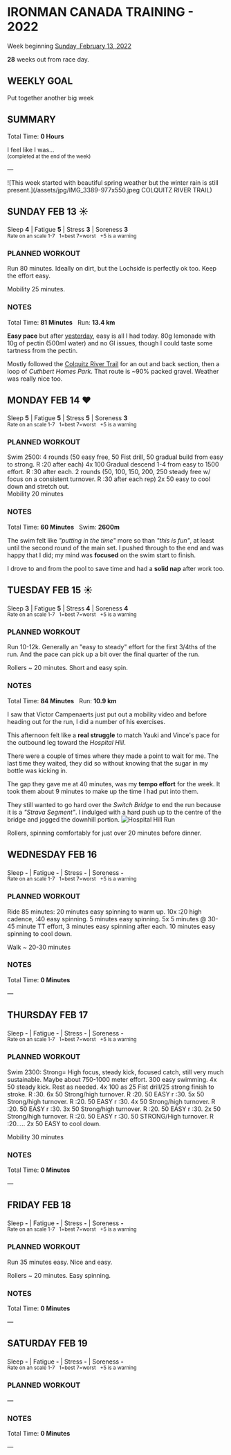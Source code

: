 # IRONMAN CANADA TRAINING - 2022
Week beginning [Sunday, February 13, 2022](javascript:flick('sun');)

**28** weeks out from race day.

## WEEKLY GOAL
Put together another big week

## SUMMARY
Total Time: **0 Hours**

I feel like I was...
<br /><sup>(completed at the end of the week)</sup>

&mdash;

![This week started with beautiful spring weather but the winter rain is still present.](/assets/jpg/IMG_3389-977x550.jpeg COLQUITZ RIVER TRAIL)

## SUNDAY FEB 13 ☀️
Sleep **4** | Fatigue **5** | Stress **3** | Soreness **3**
<sup><br />Rate on an scale 1-7 &nbsp; 1=best 7=worst &nbsp; +5 is a warning</sup>

### PLANNED WORKOUT
Run 80 minutes. Ideally on dirt, but the Lochside is perfectly ok too. 
Keep the effort easy.

Mobility 25 minutes.

### NOTES
Total Time: **81 Minutes** &nbsp; Run: **13.4 km**

**Easy pace** but after [yesterday](ironman2022-29weeksout?sat), easy is all I had today.  80g lemonade with 10g of pectin (500ml water) and no GI issues, though I could taste some tartness from the pectin.

Mostly followed the [Colquitz River Trail](javascript:flkty.select(2);) for an out and back section, then a loop of _Cuthbert Homes Park_.  That route is ~90% packed gravel.  Weather was really nice too.

<!---->
## MONDAY FEB 14 ❤️
Sleep **5** | Fatigue **5** | Stress **5** | Soreness **3**
<sup><br />Rate on an scale 1-7 &nbsp; 1=best 7=worst &nbsp; +5 is a warning</sup>

### PLANNED WORKOUT
Swim 2500: 
4 rounds (50 easy free, 50 Fist drill, 50 gradual build from easy to strong. R :20 after each)
4x 100 Gradual descend 1-4 from easy to 1500 effort. R :30 after each. 
2 rounds (50, 100, 150, 200, 250 steady free w/ focus on a consistent turnover. R :30 after each rep) 
2x 50 easy to cool down and stretch out.   
Mobility 20 minutes

### NOTES
Total Time: **60 Minutes** &nbsp; Swim: **2600m**

The swim felt like _"putting in the time"_ more so than _"this is fun"_, at least until the second round of the main set.  I pushed through to the end and was happy that I did; my mind was **focused** on the swim start to finish.

I drove to and from the pool to save time and had a **solid nap** after work too. 

<!---->
## TUESDAY FEB 15 ☀️
Sleep **3** | Fatigue **5** | Stress **4** | Soreness **4**
<sup><br />Rate on an scale 1-7 &nbsp; 1=best 7=worst &nbsp; +5 is a warning</sup>

### PLANNED WORKOUT
Run 10-12k. Generally an "easy to steady" effort for the first 3/4ths of the run. And the pace can pick up a bit over the final quarter of the run.

Rollers ~ 20 minutes. Short and easy spin.

### NOTES
Total Time: **84 Minutes** &nbsp; Run: **10.9 km**

I saw that Victor Campenaerts just put out a mobility video and before heading out for the run, I did a number of his exercises.

This afternoon felt like a **real struggle** to match Yauki and Vince's pace for the outbound leg toward the _Hospital Hill_.  

There were a couple of times where they made a point to wait for me.  The last time they waited, they did so without knowing that the  sugar in my bottle was kicking in.

<!---->
The gap they gave me at 40 minutes, was my **tempo effort** for the week.  It took them about 9 minutes to make up the time I had put into them.

They still wanted to go hard over the _Switch Bridge_ to end the run because it is a _"Strava Segment"_.  I indulged with a hard push up to the centre of the bridge and jogged the downhill portion.
![Hospital Hill Run](/assets/jpg/run-20220215.jpeg)
 
 Rollers, spinning comfortably for just over 20 minutes before dinner.
<!---->
## WEDNESDAY FEB 16
Sleep **-** | Fatigue **-** | Stress **-** | Soreness **-**
<sup><br />Rate on an scale 1-7 &nbsp; 1=best 7=worst &nbsp; +5 is a warning</sup>

### PLANNED WORKOUT
Ride 85 minutes: 
20 minutes easy spinning to warm up. 
10x :20 high cadence, :40 easy spinning. 
5 minutes easy spinning. 
5x 5 minutes @ 30-45 minute TT effort, 3 minutes easy spinning after each.
10 minutes easy spinning to cool down. 

Walk ~ 20-30 minutes

### NOTES
Total Time: **0 Minutes**

&mdash;  

<!---->
## THURSDAY FEB 17
Sleep **-** | Fatigue **-** | Stress **-** | Soreness **-**
<sup><br />Rate on an scale 1-7 &nbsp; 1=best 7=worst &nbsp; +5 is a warning</sup>

### PLANNED WORKOUT
Swim 2300: Strong= High focus, steady kick, focused catch, still very much sustainable. Maybe about 750-1000 meter effort. 
300 easy swimming. 4x 50 steady kick. Rest as needed.
4x 100 as 25 Fist drill/25 strong finish to stroke. R :30. 
6x 50 Strong/high turnover. R :20. 50 EASY r :30. 
5x 50 Strong/high turnover. R :20. 50 EASY r :30. 
4x 50 Strong/high turnover. R :20. 50 EASY r :30. 
3x 50 Strong/high turnover. R :20. 50 EASY r :30. 
2x 50 Strong/high turnover. R :20. 50 EASY r :30. 
50 STRONG/High turnover. R :20.....
2x 50 EASY to cool down.

Mobility 30 minutes  

### NOTES
Total Time: **0 Minutes**

&mdash;  

<!---->
## FRIDAY FEB 18
Sleep **-** | Fatigue **-** | Stress **-** | Soreness **-**
<sup><br />Rate on an scale 1-7 &nbsp; 1=best 7=worst &nbsp; +5 is a warning</sup>

### PLANNED WORKOUT
Run 35 minutes easy. Nice and easy.
 
Rollers ~ 20 minutes. Easy spinning.

### NOTES
Total Time: **0 Minutes**

&mdash;  

<!---->
## SATURDAY FEB 19
Sleep **-** | Fatigue **-** | Stress **-** | Soreness **-**
<sup><br />Rate on an scale 1-7 &nbsp; 1=best 7=worst &nbsp; +5 is a warning</sup>

### PLANNED WORKOUT
&mdash;  

### NOTES
Total Time: **0 Minutes**

&mdash;  
